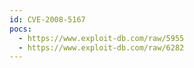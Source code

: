 ```yaml
---
id: CVE-2008-5167
pocs:
  - https://www.exploit-db.com/raw/5955
  - https://www.exploit-db.com/raw/6282
---
```

